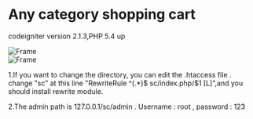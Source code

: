 # Any category shopping cart

codeigniter version 2.1.3,PHP 5.4 up

![Frame](http://i.imgur.com/40sI6fo.png)  
![Frame](http://i.imgur.com/5IHjNvX.png)  

1.If you want to change the directory, you can edit the .htaccess file . change "sc" at this line "RewriteRule ^(.*)$ sc/index.php/$1 [L]",and you should install rewrite module.

2.The admin path is 127.0.0.1/sc/admin . Username : root , password : 123


